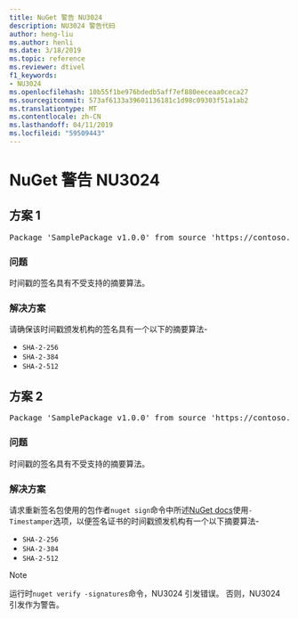```yaml
---
title: NuGet 警告 NU3024
description: NU3024 警告代码
author: heng-liu
ms.author: henli
ms.date: 3/18/2019
ms.topic: reference
ms.reviewer: dtivel
f1_keywords:
- NU3024
ms.openlocfilehash: 10b55f1be976bdedb5aff7ef880eeceaa0ceca27
ms.sourcegitcommit: 573af6133a39601136181c1d98c09303f51a1ab2
ms.translationtype: MT
ms.contentlocale: zh-CN
ms.lasthandoff: 04/11/2019
ms.locfileid: "59509443"
---
```

# <a name="nuget-warning-nu3024"></a>NuGet 警告 NU3024

## <a name="scenario-1"></a>方案 1

<pre>Package 'SamplePackage v1.0.0' from source 'https://contoso.com/index.json': The timestamp signature has an unsupported digest algorithm. The following algorithms are supported: : SHA-2-256, SHA-2-384, SHA-2-512.</pre>

### <a name="issue"></a>问题

时间戳的签名具有不受支持的摘要算法。


### <a name="solution"></a>解决方案

请确保该时间戳颁发机构的签名具有一个以下的摘要算法- 
* `SHA-2-256`
* `SHA-2-384`
* `SHA-2-512`



## <a name="scenario-2"></a>方案 2

<pre>Package 'SamplePackage v1.0.0' from source 'https://contoso.com/index.json': The primary signature's timestamp signature has an unsupported digest algorithm.</pre>

### <a name="issue"></a>问题

时间戳的签名具有不受支持的摘要算法。


### <a name="solution"></a>解决方案

请求重新签名包使用的包作者`nuget sign`命令中所述[NuGet docs](https://docs.microsoft.com/en-us/nuget/create-packages/sign-a-package)使用`-Timestamper`选项，以便签名证书的时间戳颁发机构有一个以下摘要算法-
* `SHA-2-256`
* `SHA-2-384`
* `SHA-2-512`


> [!Note]
> 运行时`nuget verify -signatures`命令，NU3024 引发错误。 否则，NU3024 引发作为警告。